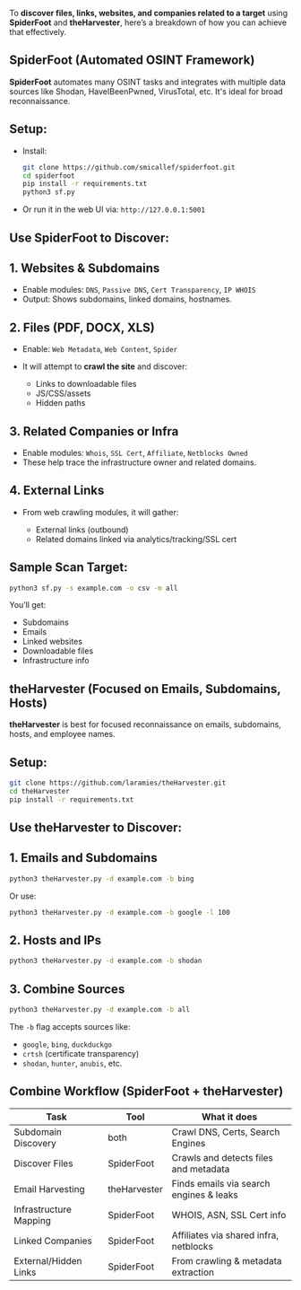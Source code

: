 To **discover files, links, websites, and companies related to a target** using **SpiderFoot** and **theHarvester**, here’s a breakdown of how you can achieve that effectively.



##  **SpiderFoot** (Automated OSINT Framework)

**SpiderFoot** automates many OSINT tasks and integrates with multiple data sources like Shodan, HaveIBeenPwned, VirusTotal, etc. It's ideal for broad reconnaissance.

## Setup:

* Install:

  ```bash
  git clone https://github.com/smicallef/spiderfoot.git
  cd spiderfoot
  pip install -r requirements.txt
  python3 sf.py
  ```
* Or run it in the web UI via: `http://127.0.0.1:5001`



## Use SpiderFoot to Discover:

## **1. Websites & Subdomains**

* Enable modules: `DNS`, `Passive DNS`, `Cert Transparency`, `IP WHOIS`
* Output: Shows subdomains, linked domains, hostnames.

## **2. Files (PDF, DOCX, XLS)**

* Enable: `Web Metadata`, `Web Content`, `Spider`
* It will attempt to **crawl the site** and discover:

  * Links to downloadable files
  * JS/CSS/assets
  * Hidden paths

## **3. Related Companies or Infra**

* Enable modules: `Whois`, `SSL Cert`, `Affiliate`, `Netblocks Owned`
* These help trace the infrastructure owner and related domains.

## **4. External Links**

* From web crawling modules, it will gather:

  * External links (outbound)
  * Related domains linked via analytics/tracking/SSL cert



## Sample Scan Target:

```bash
python3 sf.py -s example.com -o csv -m all
```

You’ll get:

* Subdomains
* Emails
* Linked websites
* Downloadable files
* Infrastructure info



## **theHarvester** (Focused on Emails, Subdomains, Hosts)

**theHarvester** is best for focused reconnaissance on emails, subdomains, hosts, and employee names.

## Setup:

```bash
git clone https://github.com/laramies/theHarvester.git
cd theHarvester
pip install -r requirements.txt
```



## Use theHarvester to Discover:

## **1. Emails and Subdomains**

```bash
python3 theHarvester.py -d example.com -b bing
```

Or use:

```bash
python3 theHarvester.py -d example.com -b google -l 100
```

## **2. Hosts and IPs**

```bash
python3 theHarvester.py -d example.com -b shodan
```

## **3. Combine Sources**

```bash
python3 theHarvester.py -d example.com -b all
```

The `-b` flag accepts sources like:

* `google`, `bing`, `duckduckgo`
* `crtsh` (certificate transparency)
* `shodan`, `hunter`, `anubis`, etc.


## Combine Workflow (SpiderFoot + theHarvester)

| Task                   | Tool         | What it does                            |
| ---------------------- | ------------ | --------------------------------------- |
| Subdomain Discovery    | both         | Crawl DNS, Certs, Search Engines        |
| Discover Files         | SpiderFoot   | Crawls and detects files and metadata   |
| Email Harvesting       | theHarvester | Finds emails via search engines & leaks |
| Infrastructure Mapping | SpiderFoot   | WHOIS, ASN, SSL Cert info               |
| Linked Companies       | SpiderFoot   | Affiliates via shared infra, netblocks  |
| External/Hidden Links  | SpiderFoot   | From crawling & metadata extraction     |

